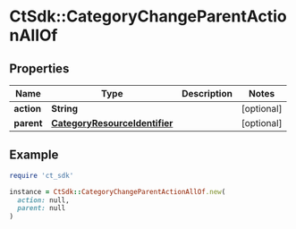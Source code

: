 # CtSdk::CategoryChangeParentActionAllOf

## Properties

| Name | Type | Description | Notes |
| ---- | ---- | ----------- | ----- |
| **action** | **String** |  | [optional] |
| **parent** | [**CategoryResourceIdentifier**](CategoryResourceIdentifier.md) |  | [optional] |

## Example

```ruby
require 'ct_sdk'

instance = CtSdk::CategoryChangeParentActionAllOf.new(
  action: null,
  parent: null
)
```

